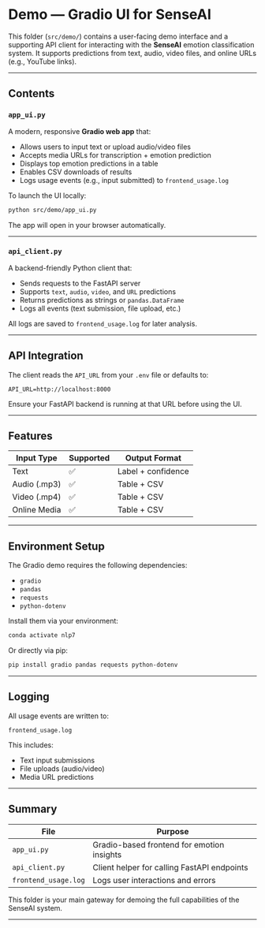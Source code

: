 
# Demo — Gradio UI for SenseAI

This folder (`src/demo/`) contains a user-facing demo interface and a supporting API client for interacting with the **SenseAI** emotion classification system. It supports predictions from text, audio, video files, and online URLs (e.g., YouTube links).

---

## Contents

### `app_ui.py`
A modern, responsive **Gradio web app** that:
- Allows users to input text or upload audio/video files
- Accepts media URLs for transcription + emotion prediction
- Displays top emotion predictions in a table
- Enables CSV downloads of results
- Logs usage events (e.g., input submitted) to `frontend_usage.log`

To launch the UI locally:
```bash
python src/demo/app_ui.py
```

The app will open in your browser automatically.

---

### `api_client.py`
A backend-friendly Python client that:
- Sends requests to the FastAPI server
- Supports `text`, `audio`, `video`, and `URL` predictions
- Returns predictions as strings or `pandas.DataFrame`
- Logs all events (text submission, file upload, etc.)

All logs are saved to `frontend_usage.log` for later analysis.

---

## API Integration

The client reads the `API_URL` from your `.env` file or defaults to:

```env
API_URL=http://localhost:8000
```

Ensure your FastAPI backend is running at that URL before using the UI.

---

## Features

| Input Type    | Supported | Output Format        |
|---------------|-----------|----------------------|
| Text          | ✅         | Label + confidence   |
| Audio (.mp3)  | ✅         | Table + CSV          |
| Video (.mp4)  | ✅         | Table + CSV          |
| Online Media  | ✅         | Table + CSV          |

---

## Environment Setup

The Gradio demo requires the following dependencies:

- `gradio`
- `pandas`
- `requests`
- `python-dotenv`

Install them via your environment:
```bash
conda activate nlp7
```

Or directly via pip:
```bash
pip install gradio pandas requests python-dotenv
```

---

## Logging

All usage events are written to:
```
frontend_usage.log
```

This includes:
- Text input submissions
- File uploads (audio/video)
- Media URL predictions

---

## Summary

| File          | Purpose                                      |
|---------------|----------------------------------------------|
| `app_ui.py`   | Gradio-based frontend for emotion insights   |
| `api_client.py` | Client helper for calling FastAPI endpoints |
| `frontend_usage.log` | Logs user interactions and errors     |

This folder is your main gateway for demoing the full capabilities of the SenseAI system.

---
